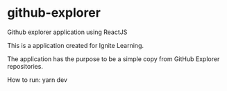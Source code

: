 # github-explorer
Github explorer application using ReactJS

This is a application created for Ignite Learning.

The application has the purpose to be a simple copy from GitHub Explorer repositories.

How to run:
yarn dev

